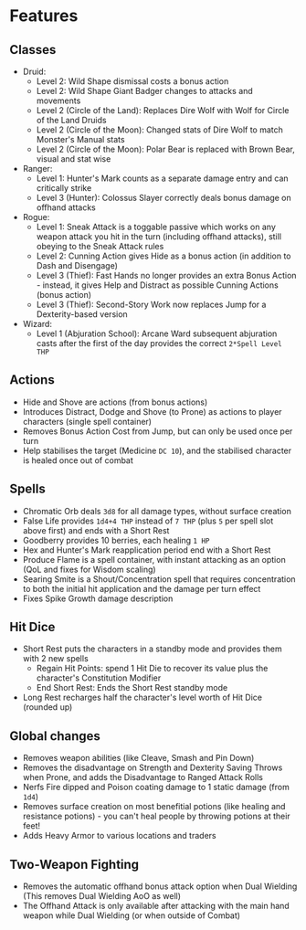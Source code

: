 # Features

## Classes
* Druid:
  - Level 2: Wild Shape dismissal costs a bonus action
  - Level 2: Wild Shape Giant Badger changes to attacks and movements
  - Level 2 (Circle of the Land): Replaces Dire Wolf with Wolf for Circle of the Land Druids
  - Level 2 (Circle of the Moon): Changed stats of Dire Wolf to match Monster's Manual stats
  - Level 2 (Circle of the Moon): Polar Bear is replaced with Brown Bear, visual and stat wise
* Ranger:
  - Level 1: Hunter's Mark counts as a separate damage entry and can critically strike
  - Level 3 (Hunter): Colossus Slayer correctly deals bonus damage on offhand attacks
* Rogue:
  - Level 1: Sneak Attack is a toggable passive which works on any weapon attack you hit in the turn (including offhand attacks), still obeying to the Sneak Attack rules
  - Level 2: Cunning Action gives Hide as a bonus action (in addition to Dash and Disengage)
  - Level 3 (Thief): Fast Hands no longer provides an extra Bonus Action - instead, it gives Help and Distract as possible Cunning Actions (bonus action)
  - Level 3 (Thief): Second-Story Work now replaces Jump for a Dexterity-based version
* Wizard:
  - Level 1 (Abjuration School): Arcane Ward subsequent abjuration casts after the first of the day provides the correct `2*Spell Level THP`

## Actions
* Hide and Shove are actions (from bonus actions)
* Introduces Distract, Dodge and Shove (to Prone) as actions to player characters (single spell container)
* Removes Bonus Action Cost from Jump, but can only be used once per turn
* Help stabilises the target (Medicine `DC 10`), and the stabilised character is healed once out of combat

## Spells
* Chromatic Orb deals `3d8` for all damage types, without surface creation
* False Life provides `1d4+4 THP` instead of `7 THP` (plus `5` per spell slot above first) and ends with a Short Rest
* Goodberry provides 10 berries, each healing `1 HP`
* Hex and Hunter's Mark reapplication period end with a Short Rest
* Produce Flame is a spell container, with instant attacking as an option (QoL and fixes for Wisdom scaling)
* Searing Smite is a Shout/Concentration spell that requires concentration to both the initial hit application and the damage per turn effect
* Fixes Spike Growth damage description

## Hit Dice
* Short Rest puts the characters in a standby mode and provides them with 2 new spells
  - Regain Hit Points: spend 1 Hit Die to recover its value plus the character's Constitution Modifier
  - End Short Rest: Ends the Short Rest standby mode
* Long Rest recharges half the character's level worth of Hit Dice (rounded up)

## Global changes
* Removes weapon abilities (like Cleave, Smash and Pin Down)
* Removes the disadvantage on Strength and Dexterity Saving Throws when Prone, and adds the Disadvantage to Ranged Attack Rolls
* Nerfs Fire dipped and Poison coating damage to 1 static damage (from `1d4`)
* Removes surface creation on most benefitial potions (like healing and resistance potions) - you can't heal people by throwing potions at their feet!
* Adds Heavy Armor to various locations and traders

## Two-Weapon Fighting
* Removes the automatic offhand bonus attack option when Dual Wielding (This removes Dual Wielding AoO as well)
* The Offhand Attack is only available after attacking with the main hand weapon while Dual Wielding (or when outside of Combat)
